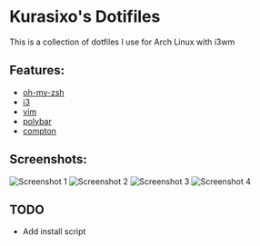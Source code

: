 # Kurasixo's Dotifiles

This is a collection of dotfiles I use for Arch Linux with i3wm

## Features:
* [oh-my-zsh]()
* [i3]()
* [vim]()
* [polybar]()
* [compton]()

## Screenshots:
![Screenshot 1]()
![Screenshot 2]()
![Screenshot 3]()
![Screenshot 4]()
## TODO
* Add install script
